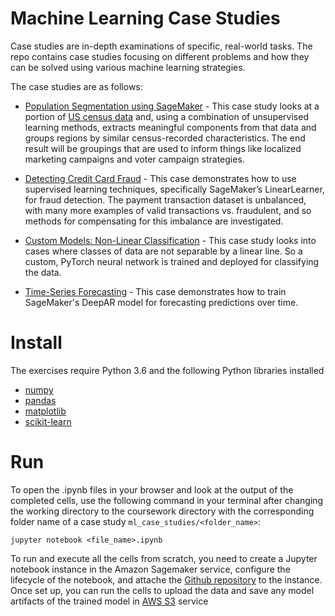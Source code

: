 # Machine Learning Case Studies 

Case studies are in-depth examinations of specific, real-world tasks. The repo contains case studies focusing on different problems and how they can be solved using various machine learning strategies. 

The case studies are as follows:
  - [Population Segmentation using SageMaker](https://github.com/wchowdhu/udacity-git-ml-engineer-nanodegree/blob/master/coursework/ml_case_studies/population_segmentation/Pop_Segmentation_Exercise.ipynb) - This case study looks at a portion of [US census data](https://www.census.gov/data.html) and, using a combination of unsupervised learning methods, extracts meaningful components from that data and groups regions by similar census-recorded characteristics. The end result will be groupings that are used to inform things like localized marketing campaigns and voter campaign strategies.
  
  - [Detecting Credit Card Fraud](https://github.com/wchowdhu/udacity-git-ml-engineer-nanodegree/blob/master/coursework/ml_case_studies/fraud_detection/Fraud_Detection_Exercise.ipynb) - This case demonstrates how to use supervised learning techniques, specifically SageMaker’s LinearLearner, for fraud detection. The payment transaction dataset is unbalanced, with many more examples of valid transactions vs. fraudulent, and so methods for compensating for this imbalance are investigated.
  
  - [Custom Models: Non-Linear Classification](https://github.com/wchowdhu/udacity-git-ml-engineer-nanodegree/tree/master/coursework/ml_case_studies/moon_classification) - This case study looks into cases where classes of data are not separable by a linear line. So a custom, PyTorch neural network is trained and deployed for classifying the data.
  
  - [Time-Series Forecasting](https://github.com/wchowdhu/udacity-git-ml-engineer-nanodegree/tree/master/coursework/ml_case_studies/time_series_forecasting) - This case demonstrates how to train SageMaker's DeepAR model for forecasting predictions over time.

# Install

The exercises require Python 3.6 and the following Python libraries installed   
  - [numpy](https://numpy.org/)
  - [pandas](https://pandas.pydata.org/)
  - [matplotlib](https://matplotlib.org/)
  - [scikit-learn](https://scikit-learn.org/stable/)

# Run

To open the .ipynb files in your browser and look at the output of the completed cells, use the following command in your terminal after changing the working directory to the coursework directory with the corresponding folder name of a case study `ml_case_studies/<folder_name>`:
```
jupyter notebook <file_name>.ipynb
```

To run and execute all the cells from scratch, you need to create a Jupyter notebook instance in the Amazon Sagemaker service, configure the lifecycle of the notebook, and attache the [Github repository](https://github.com/wchowdhu/udacity-ml-engineer-nanodegree.git) to the instance. Once set up, you can run the cells to upload the data and save any model artifacts of the trained model in [AWS S3](https://aws.amazon.com/s3/) service 



